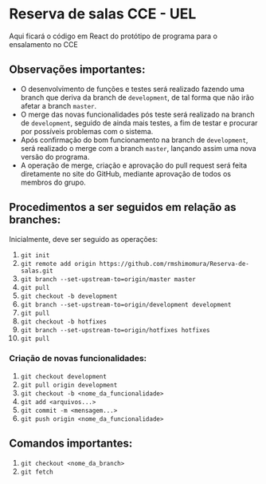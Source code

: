 # Reserva de salas CCE - UEL
Aqui ficará o código em React do protótipo de programa para o ensalamento no CCE

## Observações importantes:
- O desenvolvimento de funções e testes será realizado fazendo uma branch que deriva da branch de ```development```, de tal forma que não irão afetar a branch ```master```.
- O merge das novas funcionalidades pós teste será realizado na branch de ```development```, seguido de ainda mais testes, a fim de testar e procurar por possíveis problemas com o sistema.
- Após confirmação do bom funcionamento na branch de ```development```, será realizado o merge com a branch ```master```, lançando assim uma nova versão do programa.
- A operação de merge, criação e aprovação do pull request será feita diretamente no site do GitHub, mediante aprovação de todos os membros do grupo.

## Procedimentos a ser seguidos em relação as branches:

Inicialmente, deve ser seguido as operações:

1. ```git init```
2. ```git remote add origin https://github.com/rmshimomura/Reserva-de-salas.git```
3. ```git branch --set-upstream-to=origin/master master```
4. ```git pull```
5. ```git checkout -b development```
6. ```git branch --set-upstream-to=origin/development development```
7. ```git pull```
8. ```git checkout -b hotfixes```
9. ```git branch --set-upstream-to=origin/hotfixes hotfixes```
10. ```git pull```

### Criação de novas funcionalidades:
1. ```git checkout development```
2. ```git pull origin development```
3. ```git checkout -b <nome_da_funcionalidade>```
4. ```git add <arquivos...>```
5. ```git commit -m <mensagem...>```
6. ```git push origin <nome_da_funcionalidade>```

## Comandos importantes:

1. ```git checkout <nome_da_branch>```
2. ```git fetch```
